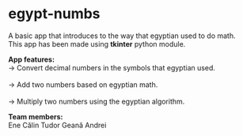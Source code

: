 # egypt-numbs
A basic app that introduces to the way that egyptian used to do math.<br>
This app has been made using **tkinter** python module.<br>

**App features:**<br>
-> Convert decimal numbers in the symbols that egyptian used. <br><br>
-> Add two numbers based on egyptian math.<br><br>
-> Multiply two numbers using the egyptian algorithm. 

**Team members:**<br>
Ene Călin Tudor
Geană Andrei
